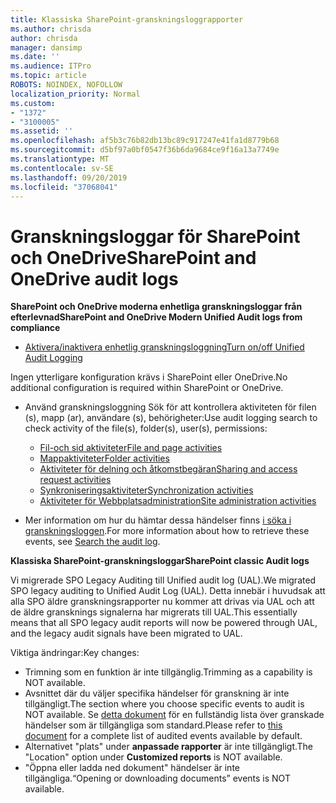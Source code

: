 ```yaml
---
title: Klassiska SharePoint-granskningsloggrapporter
ms.author: chrisda
author: chrisda
manager: dansimp
ms.date: ''
ms.audience: ITPro
ms.topic: article
ROBOTS: NOINDEX, NOFOLLOW
localization_priority: Normal
ms.custom:
- "1372"
- "3100005"
ms.assetid: ''
ms.openlocfilehash: af5b3c76b82db13bc89c917247e41fa1d8779b68
ms.sourcegitcommit: d5bf97a0bf0547f36b6da9684ce9f16a13a7749e
ms.translationtype: MT
ms.contentlocale: sv-SE
ms.lasthandoff: 09/20/2019
ms.locfileid: "37068041"
---
```

# <a name="sharepoint-and-onedrive-audit-logs"></a><span data-ttu-id="a734d-102">Granskningsloggar för SharePoint och OneDrive</span><span class="sxs-lookup"><span data-stu-id="a734d-102">SharePoint and OneDrive audit logs</span></span>

<span data-ttu-id="a734d-103">**SharePoint och OneDrive moderna enhetliga granskningsloggar från efterlevnad**</span><span class="sxs-lookup"><span data-stu-id="a734d-103">**SharePoint and OneDrive Modern Unified Audit logs from compliance**</span></span>

- [<span data-ttu-id="a734d-104">Aktivera/inaktivera enhetlig granskningsloggning</span><span class="sxs-lookup"><span data-stu-id="a734d-104">Turn on/off Unified Audit Logging</span></span>](https://docs.microsoft.com/office365/securitycompliance/turn-audit-log-search-on-or-off) 

<span data-ttu-id="a734d-105">Ingen ytterligare konfiguration krävs i SharePoint eller OneDrive.</span><span class="sxs-lookup"><span data-stu-id="a734d-105">No additional configuration is required within SharePoint or OneDrive.</span></span>

- <span data-ttu-id="a734d-106">Använd granskningsloggning Sök för att kontrollera aktiviteten för filen (s), mapp (ar), användare (s), behörigheter:</span><span class="sxs-lookup"><span data-stu-id="a734d-106">Use audit logging search to check activity of the file(s), folder(s), user(s), permissions:</span></span>

    - [<span data-ttu-id="a734d-107">Fil-och sid aktiviteter</span><span class="sxs-lookup"><span data-stu-id="a734d-107">File and page activities</span></span>](https://docs.microsoft.com/office365/securitycompliance/search-the-audit-log-in-security-and-compliance)
    - [<span data-ttu-id="a734d-108">Mappaktiviteter</span><span class="sxs-lookup"><span data-stu-id="a734d-108">Folder activities</span></span>](https://docs.microsoft.com/office365/securitycompliance/search-the-audit-log-in-security-and-compliance#folder-activities)
    - [<span data-ttu-id="a734d-109">Aktiviteter för delning och åtkomstbegäran</span><span class="sxs-lookup"><span data-stu-id="a734d-109">Sharing and access request activities</span></span>](https://docs.microsoft.com/office365/securitycompliance/search-the-audit-log-in-security-and-compliance#sharing-and-access-request-activities)
    - [<span data-ttu-id="a734d-110">Synkroniseringsaktiviteter</span><span class="sxs-lookup"><span data-stu-id="a734d-110">Synchronization activities</span></span>](https://docs.microsoft.com/office365/securitycompliance/search-the-audit-log-in-security-and-compliance#synchronization-activities)
    - [<span data-ttu-id="a734d-111">Aktiviteter för Webbplatsadministration</span><span class="sxs-lookup"><span data-stu-id="a734d-111">Site administration activities</span></span>](https://docs.microsoft.com/office365/securitycompliance/search-the-audit-log-in-security-and-compliance#site-administration-activities)
- <span data-ttu-id="a734d-112">Mer information om hur du hämtar dessa händelser finns [i söka i granskningsloggen](https://docs.microsoft.com/office365/securitycompliance/search-the-audit-log-in-security-and-compliance#search-the-audit-log).</span><span class="sxs-lookup"><span data-stu-id="a734d-112">For more information about how to retrieve these events, see [Search the audit log](https://docs.microsoft.com/office365/securitycompliance/search-the-audit-log-in-security-and-compliance#search-the-audit-log).</span></span>

<span data-ttu-id="a734d-113">**Klassiska SharePoint-granskningsloggar**</span><span class="sxs-lookup"><span data-stu-id="a734d-113">**SharePoint classic Audit logs**</span></span>

<span data-ttu-id="a734d-114">Vi migrerade SPO Legacy Auditing till Unified audit log (UAL).</span><span class="sxs-lookup"><span data-stu-id="a734d-114">We migrated SPO legacy auditing to Unified Audit Log (UAL).</span></span> <span data-ttu-id="a734d-115">Detta innebär i huvudsak att alla SPO äldre granskningsrapporter nu kommer att drivas via UAL och att de äldre gransknings signalerna har migrerats till UAL.</span><span class="sxs-lookup"><span data-stu-id="a734d-115">This essentially means that all SPO legacy audit reports will now be powered through UAL, and the legacy audit signals have been migrated to UAL.</span></span>

<span data-ttu-id="a734d-116">Viktiga ändringar:</span><span class="sxs-lookup"><span data-stu-id="a734d-116">Key changes:</span></span>

- <span data-ttu-id="a734d-117">Trimning som en funktion är inte tillgänglig.</span><span class="sxs-lookup"><span data-stu-id="a734d-117">Trimming as a capability is NOT available.</span></span>
- <span data-ttu-id="a734d-118">Avsnittet där du väljer specifika händelser för granskning är inte tillgängligt.</span><span class="sxs-lookup"><span data-stu-id="a734d-118">The section where you choose specific events to audit is NOT available.</span></span> <span data-ttu-id="a734d-119">Se [detta dokument](https://docs.microsoft.com/office365/securitycompliance/search-the-audit-log-in-security-and-compliance) för en fullständig lista över granskade händelser som är tillgängliga som standard.</span><span class="sxs-lookup"><span data-stu-id="a734d-119">Please refer to [this document](https://docs.microsoft.com/office365/securitycompliance/search-the-audit-log-in-security-and-compliance) for a complete list of audited events available by default.</span></span>
- <span data-ttu-id="a734d-120">Alternativet "plats" under **anpassade rapporter** är inte tillgängligt.</span><span class="sxs-lookup"><span data-stu-id="a734d-120">The "Location" option under **Customized reports** is NOT available.</span></span> 
- <span data-ttu-id="a734d-121">"Öppna eller ladda ned dokument" händelser är inte tillgängliga.</span><span class="sxs-lookup"><span data-stu-id="a734d-121">“Opening or downloading documents” events is NOT available.</span></span> 

